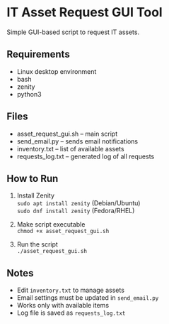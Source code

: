 # IT Asset Request GUI Tool

Simple GUI-based script to request IT assets.

## Requirements

- Linux desktop environment
- bash
- zenity
- python3

## Files

- asset_request_gui.sh – main script
- send_email.py – sends email notifications
- inventory.txt – list of available assets
- requests_log.txt – generated log of all requests

## How to Run

1. Install Zenity  
   `sudo apt install zenity` (Debian/Ubuntu)  
   `sudo dnf install zenity` (Fedora/RHEL)

2. Make script executable  
   `chmod +x asset_request_gui.sh`

3. Run the script  
   `./asset_request_gui.sh`

## Notes

- Edit `inventory.txt` to manage assets
- Email settings must be updated in `send_email.py`
- Works only with available items
- Log file is saved as `requests_log.txt`
